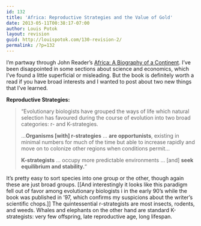 ```yaml
---
id: 132
title: 'Africa: Reproductive Strategies and the Value of Gold'
date: 2013-05-11T00:38:17-07:00
author: Louis Potok
layout: revision
guid: http://louispotok.com/130-revision-2/
permalink: /?p=132
---
```

I&#8217;m partway through John Reader&#8217;s [Africa: A Biography of a Continent](http://www.amazon.com/Africa-Biography-Continent-John-Reader/dp/067973869X). I&#8217;ve been disappointed in some sections about science and economics, which I&#8217;ve found a little superficial or misleading. But the book is definitely worth a read if you have broad interests and I wanted to post about two new things that I&#8217;ve learned.

**Reproductive Strategies:**

> &#8220;Evolutionary biologists have grouped the ways of life which natural selection has favoured during the course of evolution into two broad categories: r- and K-strategies.
> 
> &#8230;**Organisms [with] r-strategies** &#8230; **are opportunists**, existing in minimal numbers for much of the time but able to increase rapidly and move on to colonize other regions when conditions permit&#8230;
> 
> **K-strategists** &#8230; occupy more predictable environments &#8230; [and] **seek equilibrium and stability.**&#8220;

It&#8217;s pretty easy to sort species into one group or the other, though again these are just broad groups. [[And interestingly it looks like this paradigm fell out of favor among evolutionary biologists i in the early 90&#8217;s while the book was published in &#8217;97, which confirms my suspicions about the writer&#8217;s scientific chops.]] The quintessential r-strategists are most insects, rodents, and weeds. Whales and elephants on the other hand are standard K-strategists: very few offspring, late reproductive age, long lifespan.